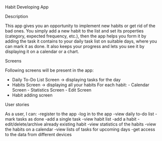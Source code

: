Habit Developing App

Description

This app gives you an opportunity to implement new habits or get rid of the bad ones. You simply add a new habit to the list and set its properties (category, expected frequency, etc.), then the app helps you form it by adding the task it contains to your daily task list on suitable days, where you can mark it as done. It also keeps your progress and lets you see it by displaying it on a calendar or a chart.
 

Screens

Following screens will be present in the app:
- Daily To-Do List Screen -> displaying tasks for the day
- Habits Screen -> displaying all your habits
	For each habit: 
		- Calendar Screen
		- Statistics Screen
		- Edit Screen
- Habit adding screen


User stories

As a user, I can:
-register to the app
-log in to the app
-view daily to-do list
-mark tasks as done
-add a single task
-view habit list
-add a habit
-edit/delete/archive already existing habit
-view statistics of the habits
-view the habits on a calendar
-view lists of tasks for upcoming days
-get access to the data from different devices
